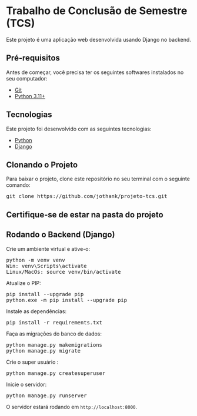 <h1>Trabalho de Conclusão de Semestre (TCS)</h1>

<p>Este projeto é uma aplicação web desenvolvida usando Django no backend.</p>

<h2>Pré-requisitos</h2>

<p>Antes de começar, você precisa ter os seguintes softwares instalados no seu computador:</p>
<ul>
  <li><a href="https://git-scm.com">Git</a></li>
  <li><a href="https://www.python.org/downloads/">Python 3.11+</a></li>
</ul>

<h2>Tecnologias</h2>

<p>Este projeto foi desenvolvido com as seguintes tecnologias:</p>

<ul>
  <li><a href="https://www.python.org/">Python</a></li>
  <li><a href="https://www.djangoproject.com/">Django</a></li>
</ul>

<h2>Clonando o Projeto</h2>

<p>Para baixar o projeto, clone este repositório no seu terminal com o seguinte comando:</p>

<pre>
git clone https://github.com/jothank/projeto-tcs.git
</pre>

<h2>Certifique-se de estar na pasta do projeto</h2>

<h2>Rodando o Backend (Django)</h2>

<p>Crie um ambiente virtual e ative-o:</p>

<pre>
python -m venv venv
Win: venv\Scripts\activate
Linux/MacOs: source venv/bin/activate
</pre>

<p>Atualize o PIP:</p>

<pre>
pip install --upgrade pip
python.exe -m pip install --upgrade pip
</pre>

<p>Instale as dependências:</p>

<pre>
pip install -r requirements.txt
</pre>

<p>Faça as migrações do banco de dados:</p>

<pre>
python manage.py makemigrations
python manage.py migrate
</pre>

<p>Crie o super usuário :</p>

<pre>
python manage.py createsuperuser
</pre>

<p>Inicie o servidor:</p>

<pre>
python manage.py runserver
</pre>

<p>O servidor estará rodando em <code>http://localhost:8000</code>.</p>
